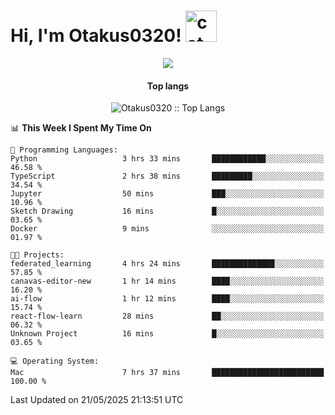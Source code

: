 <h1> Hi, I'm Otakus0320! <img src="https://media.giphy.com/media/mGcNjsfWAjY5AEZNw6/giphy.gif" width="50" alt="cat"></h1>

<p align="center"><a href="https://wakatime.com/@044d69d0-1253-4f60-96b6-5d19a0f9dde5"><img src="https://wakatime.com/badge/user/044d69d0-1253-4f60-96b6-5d19a0f9dde5.svg" /></a></p>

<h4 align="center">Top langs</h4>

<p align="center"><img src="https://github-readme-stats.vercel.app/api/top-langs/?username=Otakus0320&langs_count=10&theme=tokyonight&layout=compact&timestamp={{random_number}}" alt="Otakus0320 :: Top Langs" /></p>

<!--START_SECTION:waka-->
📊 **This Week I Spent My Time On** 

```text
💬 Programming Languages: 
Python                   3 hrs 33 mins       ████████████░░░░░░░░░░░░░   46.58 % 
TypeScript               2 hrs 38 mins       █████████░░░░░░░░░░░░░░░░   34.54 % 
Jupyter                  50 mins             ███░░░░░░░░░░░░░░░░░░░░░░   10.96 % 
Sketch Drawing           16 mins             █░░░░░░░░░░░░░░░░░░░░░░░░   03.65 % 
Docker                   9 mins              ░░░░░░░░░░░░░░░░░░░░░░░░░   01.97 % 

🐱‍💻 Projects: 
federated_learning       4 hrs 24 mins       ██████████████░░░░░░░░░░░   57.85 % 
canavas-editor-new       1 hr 14 mins        ████░░░░░░░░░░░░░░░░░░░░░   16.20 % 
ai-flow                  1 hr 12 mins        ████░░░░░░░░░░░░░░░░░░░░░   15.74 % 
react-flow-learn         28 mins             ██░░░░░░░░░░░░░░░░░░░░░░░   06.32 % 
Unknown Project          16 mins             █░░░░░░░░░░░░░░░░░░░░░░░░   03.65 % 

💻 Operating System: 
Mac                      7 hrs 37 mins       █████████████████████████   100.00 % 
```


 Last Updated on 21/05/2025 21:13:51 UTC
<!--END_SECTION:waka-->
